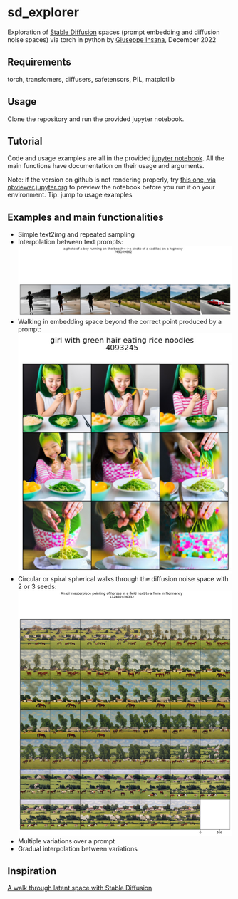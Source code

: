 # sd_explorer
Exploration of [Stable Diffusion](https://github.com/Stability-AI/StableDiffusion) spaces (prompt embedding and diffusion noise spaces) via torch in python
by [Giuseppe Insana](https://insana.net), December 2022

## Requirements
torch, transfomers, diffusers, safetensors, PIL, matplotlib

## Usage
Clone the repository and run the provided jupyter notebook.

## Tutorial
Code and usage examples are all in the provided [jupyter notebook](sd_explorer.ipynb).
All the main functions have documentation on their usage and arguments.

Note: if the version on github is not rendering properly, try [this one, via nbviewer.jupyter.org](https://nbviewer.jupyter.org/github/g-insana/sd_explorer/blob/main/sd_explorer.ipynb#Examples) to preview the notebook before you run it on your environment. Tip: jump to usage examples

## Examples and main functionalities
* Simple text2img and repeated sampling
* Interpolation between text prompts:
![From boy to car](boy_to_car.jpg)
* Walking in embedding space beyond the correct point produced by a prompt:
![green hair girl eating noodles](green_haired_girl.jpg)
* Circular or spiral spherical walks through the diffusion noise space with 2 or 3 seeds:
![horses_circular_walk](horses_r48.jpg)
* Multiple variations over a prompt
* Gradual interpolation between variations

## Inspiration
[A walk through latent space with Stable Diffusion](https://keras.io/examples/generative/random_walks_with_stable_diffusion/)



